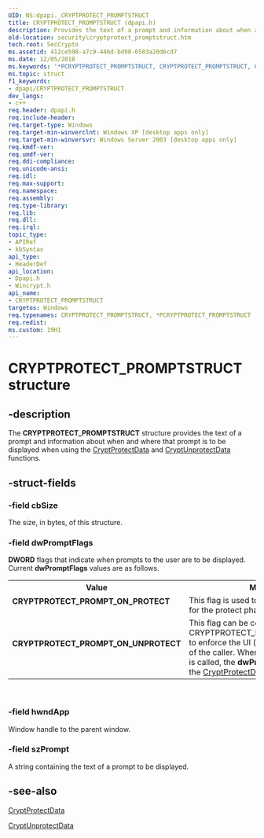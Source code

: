 ```yaml
---
UID: NS:dpapi._CRYPTPROTECT_PROMPTSTRUCT
title: CRYPTPROTECT_PROMPTSTRUCT (dpapi.h)
description: Provides the text of a prompt and information about when and where that prompt is to be displayed when using the CryptProtectData and CryptUnprotectData functions.
old-location: security\cryptprotect_promptstruct.htm
tech.root: SecCrypto
ms.assetid: 412ce598-a7c9-446d-bd98-6583a20d6cd7
ms.date: 12/05/2018
ms.keywords: '*PCRYPTPROTECT_PROMPTSTRUCT, CRYPTPROTECT_PROMPTSTRUCT, CRYPTPROTECT_PROMPTSTRUCT structure [Security], CRYPTPROTECT_PROMPT_ON_PROTECT, CRYPTPROTECT_PROMPT_ON_UNPROTECT, PCRYPTPROTECT_PROMPTSTRUCT, PCRYPTPROTECT_PROMPTSTRUCT structure pointer [Security], _crypto2_cryptprotect_promptstruct, dpapi/CRYPTPROTECT_PROMPTSTRUCT, dpapi/PCRYPTPROTECT_PROMPTSTRUCT, security.cryptprotect_promptstruct, wincrypt/CRYPTPROTECT_PROMPTSTRUCT, wincrypt/PCRYPTPROTECT_PROMPTSTRUCT'
ms.topic: struct
f1_keywords:
- dpapi/CRYPTPROTECT_PROMPTSTRUCT
dev_langs:
- c++
req.header: dpapi.h
req.include-header: 
req.target-type: Windows
req.target-min-winverclnt: Windows XP [desktop apps only]
req.target-min-winversvr: Windows Server 2003 [desktop apps only]
req.kmdf-ver: 
req.umdf-ver: 
req.ddi-compliance: 
req.unicode-ansi: 
req.idl: 
req.max-support: 
req.namespace: 
req.assembly: 
req.type-library: 
req.lib: 
req.dll: 
req.irql: 
topic_type:
- APIRef
- kbSyntax
api_type:
- HeaderDef
api_location:
- Dpapi.h
- Wincrypt.h
api_name:
- CRYPTPROTECT_PROMPTSTRUCT
targetos: Windows
req.typenames: CRYPTPROTECT_PROMPTSTRUCT, *PCRYPTPROTECT_PROMPTSTRUCT
req.redist: 
ms.custom: 19H1
---
```


# CRYPTPROTECT_PROMPTSTRUCT structure


## -description


The <b>CRYPTPROTECT_PROMPTSTRUCT</b> structure provides the text of a prompt and information about when and where that prompt is to be displayed when using the 
<a href="https://docs.microsoft.com/windows/desktop/api/dpapi/nf-dpapi-cryptprotectdata">CryptProtectData</a> and 
<a href="https://docs.microsoft.com/windows/desktop/api/dpapi/nf-dpapi-cryptunprotectdata">CryptUnprotectData</a> functions.


## -struct-fields




### -field cbSize

The size, in bytes, of this structure.


### -field dwPromptFlags

<b>DWORD</b> flags that indicate when prompts to the user are to be displayed. Current <b>dwPromptFlags</b> values are as follows.

<table>
<tr>
<th>Value</th>
<th>Meaning</th>
</tr>
<tr>
<td width="40%"><a id="CRYPTPROTECT_PROMPT_ON_PROTECT"></a><a id="cryptprotect_prompt_on_protect"></a><dl>
<dt><b>CRYPTPROTECT_PROMPT_ON_PROTECT</b></dt>
</dl>
</td>
<td width="60%">
This flag is used to provide the prompt for the protect phase.

</td>
</tr>
<tr>
<td width="40%"><a id="CRYPTPROTECT_PROMPT_ON_UNPROTECT"></a><a id="cryptprotect_prompt_on_unprotect"></a><dl>
<dt><b>CRYPTPROTECT_PROMPT_ON_UNPROTECT</b></dt>
</dl>
</td>
<td width="60%">
This flag can be combined with CRYPTPROTECT_PROMPT_ON_PROTECT to enforce the UI (user interface) policy of the caller. When <a href="https://docs.microsoft.com/windows/desktop/api/dpapi/nf-dpapi-cryptunprotectdata">CryptUnprotectData</a> is called, the <b>dwPromptFlags</b> specified in the <a href="https://docs.microsoft.com/windows/desktop/api/dpapi/nf-dpapi-cryptprotectdata">CryptProtectData</a> call are enforced.

</td>
</tr>
</table>
 


### -field hwndApp

Window handle to the parent window.


### -field szPrompt

A string containing the text of a prompt to be displayed.


## -see-also




<a href="https://docs.microsoft.com/windows/desktop/api/dpapi/nf-dpapi-cryptprotectdata">CryptProtectData</a>



<a href="https://docs.microsoft.com/windows/desktop/api/dpapi/nf-dpapi-cryptunprotectdata">CryptUnprotectData</a>
 

 

